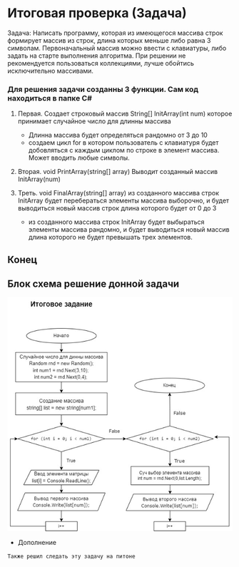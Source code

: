 # Итоговая проверка (Задача)
Задача: 
Написать программу, которая из имеющегося массива строк формирует массив из строк, 
длина которых меньше либо равна 3 символам. Первоначальный массив можно ввести с клавиатуры, 
либо задать на старте выполнения алгоритма. При решении не рекомендуется пользоваться коллекциями, 
лучше обойтись исключительно массивами.

### Для решения задачи созданны 3 функции. Сам код находиться в папке C#

1.  Первая. Создает строковый массив String[] InitArray(int num) которое принимает случайное число для длинны массива
    * Длинна массива будет определяться рандомно от 3 до 10
    * создаем цикл for  в котором пользователь с клавиатуря будет добовляться с каждым циклом по строке в элемент массива. Может вводить любые символы.

2. Вторая. void PrintArray(string[] array) Выводит созданный массив InitArray(num)

3. Треть. void FinalArray(string[] array) из созданного массива строк InitArray будет перебераться элементы массива выборочно, и  будет выводиться новый массив строк длина которого будет от 0 до 3
    * из созданного массива строк InitArray будет выбыраться элементы массива рандомно, и будет выводиться новый массив длина которого не будет превышать трех элементов.
## Конец


## Блок схема решение донной задачи

![БлокСхема](ProjectDiagram.jpg)


* Дополнение
```sh
Также решил следать эту задачу на питоне
```
